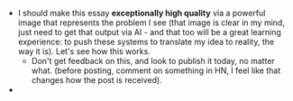 - I should make this essay **exceptionally high quality** via a powerful image that represents the problem I see (that image is clear in my mind, just need to get that output via AI - and that too will be a great learning experience: to push these systems to translate my idea to reality, the way it is). Let's see how this works.
	- Don't get feedback on this, and look to publish it today, no matter what. (before posting, comment on something in HN, I feel like that changes how the post is received).
- 